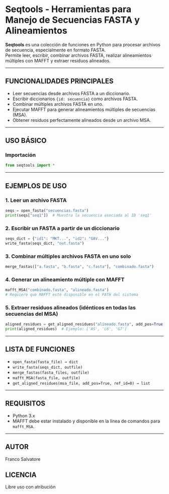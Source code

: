 
# Seqtools - Herramientas para Manejo de Secuencias FASTA y Alineamientos

**Seqtools** es una colección de funciones en Python para procesar archivos de secuencia, especialmente en formato FASTA.  
Permite leer, escribir, combinar archivos FASTA, realizar alineamientos múltiples con MAFFT y extraer residuos alineados.

---

## FUNCIONALIDADES PRINCIPALES

- Leer secuencias desde archivos FASTA a un diccionario.
- Escribir diccionarios `{id: secuencia}` como archivos FASTA.
- Combinar múltiples archivos FASTA en uno.
- Ejecutar MAFFT para generar alineamientos múltiples de secuencias (MSA).
- Obtener residuos perfectamente alineados desde un archivo MSA.

---

## USO BÁSICO

### Importación

```python
from seqtools import *
```

---

## EJEMPLOS DE USO

### 1. Leer un archivo FASTA

```python
seqs = open_fasta("secuencias.fasta")
print(seqs["seq1"])  # Muestra la secuencia asociada al ID 'seq1'
```

### 2. Escribir un FASTA a partir de un diccionario

```python
seqs_dict = {"id1": "MKT...", "id2": "GAV..."}
write_fasta(seqs_dict, "out.fasta")
```

### 3. Combinar múltiples archivos FASTA en uno solo

```python
merge_fastas(["a.fasta", "b.fasta", "c.fasta"], "combinado.fasta")
```

### 4. Generar un alineamiento múltiple con MAFFT

```python
mafft_MSA("combinado.fasta", "alineado.fasta")
# Requiere que MAFFT esté disponible en el PATH del sistema
```

### 5. Extraer residuos alineados (idénticos en todas las secuencias del MSA)

```python
aligned_residues = get_aligned_residues("alineado.fasta", add_pos=True, ref_id=0)
print(aligned_residues)  # Ejemplo: ['A5', 'L6', 'G7']
```

---

## LISTA DE FUNCIONES

- `open_fasta(fasta_file) → dict`
- `write_fasta(seqs_dict, outfile)`
- `merge_fastas(fasta_files, outfile)`
- `mafft_MSA(fasta_file, outfile)`
- `get_aligned_residues(msa_file, add_pos=True, ref_id=0) → list`

---

## REQUISITOS

- Python 3.x  
- MAFFT debe estar instalado y disponible en la línea de comandos para `mafft_MSA`.

---

## AUTOR

Franco Salvatore

## LICENCIA

Libre uso con atribución

